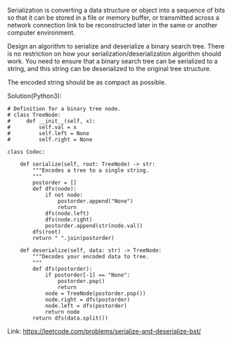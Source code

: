 Serialization is converting a data structure or object into a sequence of bits so that it can be stored in a file or memory buffer, or transmitted across a network connection link to be reconstructed later in the same or another computer environment.

Design an algorithm to serialize and deserialize a binary search tree. There is no restriction on how your serialization/deserialization algorithm should work. You need to ensure that a binary search tree can be serialized to a string, and this string can be deserialized to the original tree structure.

The encoded string should be as compact as possible.

Solution(Python3):
```
# Definition for a binary tree node.
# class TreeNode:
#     def __init__(self, x):
#         self.val = x
#         self.left = None
#         self.right = None

class Codec:

    def serialize(self, root: TreeNode) -> str:
        """Encodes a tree to a single string.
        """
        postorder = []
        def dfs(node):
            if not node:
                postorder.append("None")
                return
            dfs(node.left)
            dfs(node.right)
            postorder.append(str(node.val))
        dfs(root)
        return " ".join(postorder)
        
    def deserialize(self, data: str) -> TreeNode:
        """Decodes your encoded data to tree.
        """
        def dfs(postorder):
            if postorder[-1] == "None":
                postorder.pop()
                return
            node = TreeNode(postorder.pop())
            node.right = dfs(postorder)
            node.left = dfs(postorder)
            return node
        return dfs(data.split())
```
Link: https://leetcode.com/problems/serialize-and-deserialize-bst/
